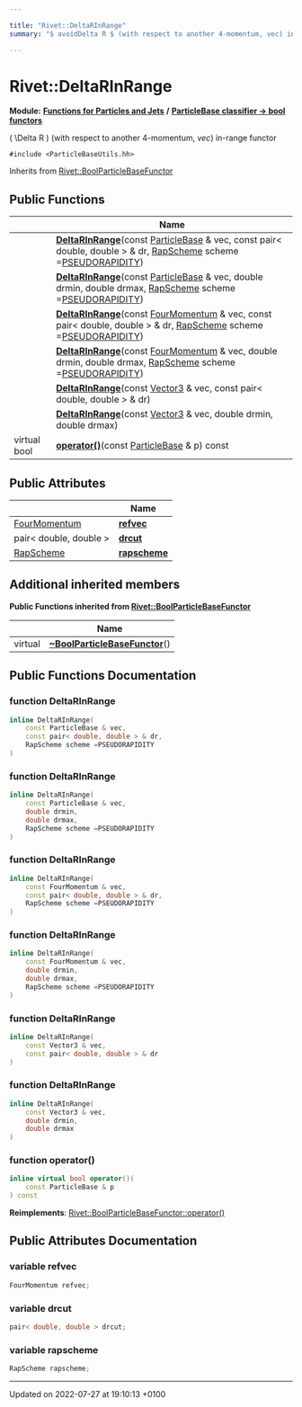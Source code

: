 ```yaml
---

title: "Rivet::DeltaRInRange"
summary: "$ avoidDelta R $ (with respect to another 4-momentum, vec) in-range functor "

---
```


# Rivet::DeltaRInRange

**Module:** **[Functions for Particles and Jets](http://example.org/modules/group__particlebaseutils/)** **/** **[ParticleBase classifier -> bool functors](http://example.org/modules/group__particlebasetutils__pb2bool/)**



\( \Delta R \) (with respect to another 4-momentum, _vec_) in-range functor 


`#include <ParticleBaseUtils.hh>`

Inherits from [Rivet::BoolParticleBaseFunctor](http://example.org/classes/structrivet_1_1boolparticlebasefunctor/)

## Public Functions

|                | Name           |
| -------------- | -------------- |
| | **[DeltaRInRange](http://example.org/modules/group__particlebaseutils/#function-deltarinrange)**(const <a href="http://example.org/classes/classrivet_1_1particlebase/">ParticleBase</a> & vec, const pair< double, double > & dr, <a href="http://example.org/namespaces/namespacerivet/#enum-rapscheme">RapScheme</a> scheme =<a href="http://example.org/namespaces/namespacerivet/#enumvalue-pseudorapidity">PSEUDORAPIDITY</a>) |
| | **[DeltaRInRange](http://example.org/modules/group__particlebaseutils/#function-deltarinrange)**(const <a href="http://example.org/classes/classrivet_1_1particlebase/">ParticleBase</a> & vec, double drmin, double drmax, <a href="http://example.org/namespaces/namespacerivet/#enum-rapscheme">RapScheme</a> scheme =<a href="http://example.org/namespaces/namespacerivet/#enumvalue-pseudorapidity">PSEUDORAPIDITY</a>) |
| | **[DeltaRInRange](http://example.org/modules/group__particlebaseutils/#function-deltarinrange)**(const <a href="http://example.org/classes/classrivet_1_1fourmomentum/">FourMomentum</a> & vec, const pair< double, double > & dr, <a href="http://example.org/namespaces/namespacerivet/#enum-rapscheme">RapScheme</a> scheme =<a href="http://example.org/namespaces/namespacerivet/#enumvalue-pseudorapidity">PSEUDORAPIDITY</a>) |
| | **[DeltaRInRange](http://example.org/modules/group__particlebaseutils/#function-deltarinrange)**(const <a href="http://example.org/classes/classrivet_1_1fourmomentum/">FourMomentum</a> & vec, double drmin, double drmax, <a href="http://example.org/namespaces/namespacerivet/#enum-rapscheme">RapScheme</a> scheme =<a href="http://example.org/namespaces/namespacerivet/#enumvalue-pseudorapidity">PSEUDORAPIDITY</a>) |
| | **[DeltaRInRange](http://example.org/modules/group__particlebaseutils/#function-deltarinrange)**(const <a href="http://example.org/classes/classrivet_1_1vector3/">Vector3</a> & vec, const pair< double, double > & dr) |
| | **[DeltaRInRange](http://example.org/modules/group__particlebaseutils/#function-deltarinrange)**(const <a href="http://example.org/classes/classrivet_1_1vector3/">Vector3</a> & vec, double drmin, double drmax) |
| virtual bool | **[operator()](http://example.org/modules/group__particlebaseutils/#function-operator())**(const <a href="http://example.org/classes/classrivet_1_1particlebase/">ParticleBase</a> & p) const |

## Public Attributes

|                | Name           |
| -------------- | -------------- |
| <a href="http://example.org/classes/classrivet_1_1fourmomentum/">FourMomentum</a> | **[refvec](http://example.org/modules/group__particlebaseutils/#variable-refvec)**  |
| pair< double, double > | **[drcut](http://example.org/modules/group__particlebaseutils/#variable-drcut)**  |
| <a href="http://example.org/namespaces/namespacerivet/#enum-rapscheme">RapScheme</a> | **[rapscheme](http://example.org/modules/group__particlebaseutils/#variable-rapscheme)**  |

## Additional inherited members

**Public Functions inherited from [Rivet::BoolParticleBaseFunctor](http://example.org/classes/structrivet_1_1boolparticlebasefunctor/)**

|                | Name           |
| -------------- | -------------- |
| virtual | **[~BoolParticleBaseFunctor](http://example.org/modules/group__particlebaseutils/#function-~boolparticlebasefunctor)**() |


## Public Functions Documentation

### function DeltaRInRange

```cpp
inline DeltaRInRange(
    const ParticleBase & vec,
    const pair< double, double > & dr,
    RapScheme scheme =PSEUDORAPIDITY
)
```


### function DeltaRInRange

```cpp
inline DeltaRInRange(
    const ParticleBase & vec,
    double drmin,
    double drmax,
    RapScheme scheme =PSEUDORAPIDITY
)
```


### function DeltaRInRange

```cpp
inline DeltaRInRange(
    const FourMomentum & vec,
    const pair< double, double > & dr,
    RapScheme scheme =PSEUDORAPIDITY
)
```


### function DeltaRInRange

```cpp
inline DeltaRInRange(
    const FourMomentum & vec,
    double drmin,
    double drmax,
    RapScheme scheme =PSEUDORAPIDITY
)
```


### function DeltaRInRange

```cpp
inline DeltaRInRange(
    const Vector3 & vec,
    const pair< double, double > & dr
)
```


### function DeltaRInRange

```cpp
inline DeltaRInRange(
    const Vector3 & vec,
    double drmin,
    double drmax
)
```


### function operator()

```cpp
inline virtual bool operator()(
    const ParticleBase & p
) const
```


**Reimplements**: [Rivet::BoolParticleBaseFunctor::operator()](http://example.org/modules/group__particlebaseutils/#function-operator())


## Public Attributes Documentation

### variable refvec

```cpp
FourMomentum refvec;
```


### variable drcut

```cpp
pair< double, double > drcut;
```


### variable rapscheme

```cpp
RapScheme rapscheme;
```


-------------------------------

Updated on 2022-07-27 at 19:10:13 +0100